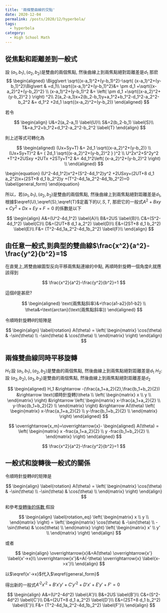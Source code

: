 ```yaml
---
title: '兩條雙曲線的交點'
date: 2020-12-04
permalink: /posts/2020/12/hyperbola/
tags:
  - hyperbola
category:
  - High School Math
---
```



## 從焦點和距離差到一般式
設 $(a_1,b_1), (a_2,b_2)$是雙曲的兩個焦點, 然後曲線上到兩焦點絕對距離差是$d_1$
那麽
$$
\begin{aligned}
\Bigg\vert \sqrt{(x-a_1)^2+(y-b_1)^2}-\sqrt{ (x-a_1)^2+(y-b_1)^2}\Big\vert & =d_1\\
\sqrt{(x-a_1)^2+(y-b_1)^2}&= \pm d_1 +\sqrt{(x-a_2)^2+(y-b_2)^2} \\
(x-a_1)^2+(y-b_1)^2 &= \left( \pm d_1 +\sqrt{(x-a_2)^2+(y-b_2)^2 } \right) ^2\\
2(a_2-a_1)x+2(b_2-b_1)y+a_1^2+b_1^2-d_1^2-a_2^2-b_2^2 &= d_1^2 +2d_1 \sqrt{(x-a_2)^2+(y-b_2)}
\end{aligned}
$$

若令

$$
\begin{align}
U&=2(a_2-a_1) \label{U}\\
S&=2(b_2-b_1) \label{S}\\
T&=a_1^2+b_1^2+d_1^2-a_2^2-b_2^2 \label{T}
\end{align}
$$

則上述等式可轉化為

$$
\begin{aligned}
(Ux+Sy+T) &= 2d_1 \sqrt{(x-a_2)^2+(y-b_2)} \\
(Ux+Sy+T)^2 &= ( 2d_1 \sqrt{(x-a_2)^2+(y-b_2)^2  } )^2 \\
U^2x^2+S^2y^2 +T^2+2USxy +2UTx +2STy+T^2 &= 4d_1^2\left( (x-a_2)^2+(y-b_2)^2 \right) \\
\end{aligned}
$$

\begin{equation}
(U^2-4d_1^2)x^2+(S^2-4d_1^2)y^2 +2USxy+(2UT+8 d_1 a_2^2)x+(2ST+8 d_1 b_2^2)y +(T^2-4d_1a_2^2-4d_1b_2^2)=0 \label{general_form}
\end{equation}

所以，若$(a_1,b_1), (a_2,b_2)$是雙曲的兩個焦點, 然後曲線上到兩焦點絕對距離差是$d_1$,根據$\eqref{U},\eqref{S},\eqref{T}$定義下的$U,S,T$,
那麽它的一般式$A^2+Bxy+Cy^2+Dx+Ey+F=0$ 的係數是以下

$$
\begin{align}
A&=(U^2-4d_1^2) \label{A}\\
B&=2US \label{B}\\
C&=(S^2-4d_1^2)  \label{C}\\
D&=(2UT+8 d_1 a_2^2)  \label{D}\\
E&=(2ST+8 d_1 b_2^2) \label{E}\\
F&= (T^2-4d_1a_2^2-4d_1b_2^2) \label{F}\\
\end{align}
$$

## 由任意一般式,到典型的雙曲線$\frac{x^2}{a^2}-\frac{y^2}{b^2}=1$

在直覺上,將雙曲線圖型反向平移兩焦點連線的中點, 再順時針旋轉一個角度$\theta$,就應該得到

$$
\frac{x^2}{a^2}-\frac{y^2}{b^2}=1
$$

這個$\theta$是甚麽?

$$
\begin{aligned}
\text{兩焦點斜率}&=\frac{a1-a2}{b1-b2} \\
\theta&=\text{arctan}(\text{兩焦點斜率})
\end{aligned}
$$


令順時針旋轉$\theta$的矩陣是

$$
\begin{align}
\label{rotation}
A(\theta) = \left(
\begin{matrix}
\cos(\theta) & -\sin(\theta)  \\
-\sin(\theta)  & \cos(\theta)  \\
\end{matrix} 
\right)
\end{align}
$$

## 兩條雙曲線同時平移旋轉


$H_1$:設 $(a_1,b_1), (a_2,b_2)$是雙曲的兩個焦點, 然後曲線上到兩焦點絕對距離差是$d_1$
$H_2$:設 $(a_2,b_2), (a_3,b_3)$是雙曲的兩個焦點, 然後曲線上到兩焦點絕對距離差是$d_2$

$$
\begin{aligned}
H_1 &\rightarrow -(\frac{a_1+a_2}{2},\frac{b_1+b_2}{2}) &\rightarrow \text{順時針旋轉}\theta \\
\left(
\begin{matrix}
x  \\
y  \\
\end{matrix} 
\right)  
&\rightarrow  
\left(
\begin{matrix}
x-\frac{a_1+a_2}{2}  \\
y-\frac{b_1+b_2}{2}  \\
\end{matrix} 
\right)   
&\rightarrow 
A(\theta)
\left(
\begin{matrix}
x-\frac{a_1+a_2}{2}  \\
y-\frac{b_1+b_2}{2}  \\
\end{matrix} 
\right)  
\end{aligned}
$$

$$
\overrightarrow{x_m}=\overrightarrow{x}-
\begin{aligned}
A(\theta) = \left(
\begin{matrix}
x -frac{a_1+a_2}{2} \\
y -frac{b_1+b_2}{2}  \\
\end{matrix} 
\right)
\end{aligned}
$$

$$
\frac{x^2}{a^2}-\frac{y^2}{b^2}=1
$$


## 一般式和旋轉後一般式的關係

令順時針旋轉$\theta$的矩陣是

$$
\begin{align}
\label{rotation}
A(\theta) = \left(
\begin{matrix}
\cos(\theta) & -\sin(\theta)  \\
-\sin(\theta)  & \cos(\theta)  \\
\end{matrix} 
\right)
\end{align}
$$

和參考[旋轉後的係數](),假設


$$
\begin{align}
\label{rotation_eq}
\left(
\begin{matrix}
x   \\
y  \\
\end{matrix} 
\right)
= \left(
\begin{matrix}
\cos(\theta) & -\sin(\theta)  \\
-\sin(\theta)  & \cos(\theta)  \\
\end{matrix} 
\right)
\left(
\begin{matrix}
x'   \\
y'  \\
\end{matrix} 
\right)
\end{align}
$$

或者

$$
\begin{align}
\overrightarrow{x}&=A(\theta) \overrightarrow{x'} \label{x'->x}\\
\overrightarrow{x'}&=A(-\theta) \overrightarrow{x}  \label{x->x'}\\
\end{align}
$$

以$\eqref{x'->x}$代入$\eqref{general_form}$

得出新的一般式$A'^2x'^2+B'x'y'+C'y'^2+D'x'+E'y'+F'=0$

$$
\begin{align}
A&=(U^2-4d^2) \label{A'}\\
B&=2US \label{B'}\\
C&=(S^2-4d^2)  \label{C'}\\
D&=(2UT+8 d_1 a_2^2)  \label{D'}\\
E&=(2ST+8 d_1 b_2^2) \label{E'}\\
F&= (T^2-4d_1a_2^2-4d_1b_2^2) \label{F'}\\
\end{align}
$$




